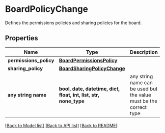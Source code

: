 # BoardPolicyChange

Defines the permissions policies and sharing policies for the board.

## Properties
Name | Type | Description | Notes
------------ | ------------- | ------------- | -------------
**permissions_policy** | [**BoardPermissionsPolicy**](BoardPermissionsPolicy.md) |  | [optional] 
**sharing_policy** | [**BoardSharingPolicyChange**](BoardSharingPolicyChange.md) |  | [optional] 
**any string name** | **bool, date, datetime, dict, float, int, list, str, none_type** | any string name can be used but the value must be the correct type | [optional]

[[Back to Model list]](../README.md#documentation-for-models) [[Back to API list]](../README.md#documentation-for-api-endpoints) [[Back to README]](../README.md)


